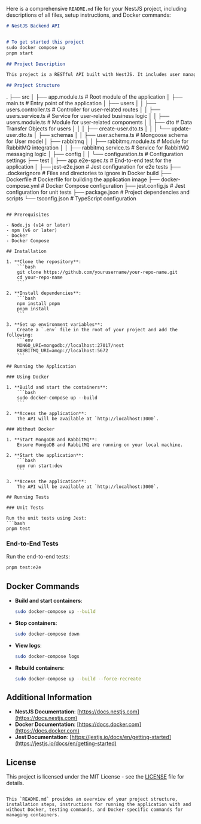 Here is a comprehensive `README.md` file for your NestJS project, including descriptions of all files, setup instructions, and Docker commands:

```markdown
# NestJS Backend API


# To get started this project
sudo docker compose up
pnpm start

## Project Description

This project is a RESTful API built with NestJS. It includes user management, authentication, and integration with RabbitMQ for messaging.

## Project Structure

```
.
├── src
│   ├── app.module.ts             # Root module of the application
│   ├── main.ts                   # Entry point of the application
│   ├── users
│   │   ├── users.controller.ts   # Controller for user-related routes
│   │   ├── users.service.ts      # Service for user-related business logic
│   │   ├── users.module.ts       # Module for user-related components
│   │   ├── dto                   # Data Transfer Objects for users
│   │   │   ├── create-user.dto.ts
│   │   │   └── update-user.dto.ts
│   ├── schemas
│   │   ├── user.schema.ts        # Mongoose schema for User model
│   ├── rabbitmq
│   │   ├── rabbitmq.module.ts    # Module for RabbitMQ integration
│   │   ├── rabbitmq.service.ts   # Service for RabbitMQ messaging logic
│   ├── config
│   │   └── configuration.ts      # Configuration settings
├── test
│   ├── app.e2e-spec.ts           # End-to-end test for the application
│   ├── jest-e2e.json             # Jest configuration for e2e tests
├── .dockerignore                 # Files and directories to ignore in Docker build
├── Dockerfile                    # Dockerfile for building the application image
├── docker-compose.yml            # Docker Compose configuration
├── jest.config.js                # Jest configuration for unit tests
├── package.json                  # Project dependencies and scripts
└── tsconfig.json                 # TypeScript configuration
```

## Prerequisites

- Node.js (v14 or later)
- npm (v6 or later)
- Docker
- Docker Compose

## Installation

1. **Clone the repository**:
    ```bash
    git clone https://github.com/yourusername/your-repo-name.git
    cd your-repo-name
    ```

2. **Install dependencies**:
    ```bash
    npm install pnpm
    pnpm install
    ```

3. **Set up environment variables**:
    Create a `.env` file in the root of your project and add the following:
    ```env
    MONGO_URI=mongodb://localhost:27017/nest
    RABBITMQ_URI=amqp://localhost:5672
    ```

## Running the Application

### Using Docker

1. **Build and start the containers**:
    ```bash
    sudo docker-compose up --build
    ```

2. **Access the application**:
    The API will be available at `http://localhost:3000`.

### Without Docker

1. **Start MongoDB and RabbitMQ**:
    Ensure MongoDB and RabbitMQ are running on your local machine.

2. **Start the application**:
    ```bash
    npm run start:dev
    ```

3. **Access the application**:
    The API will be available at `http://localhost:3000`.

## Running Tests

### Unit Tests

Run the unit tests using Jest:
```bash
pnpm test
```

### End-to-End Tests

Run the end-to-end tests:
```bash
pnpm test:e2e
```

## Docker Commands

- **Build and start containers**:
    ```bash
    sudo docker-compose up --build
    ```

- **Stop containers**:
    ```bash
    sudo docker-compose down
    ```

- **View logs**:
    ```bash
    sudo docker-compose logs
    ```

- **Rebuild containers**:
    ```bash
    sudo docker-compose up --build --force-recreate
    ```

## Additional Information

- **NestJS Documentation**: [https://docs.nestjs.com](https://docs.nestjs.com)
- **Docker Documentation**: [https://docs.docker.com](https://docs.docker.com)
- **Jest Documentation**: [https://jestjs.io/docs/en/getting-started](https://jestjs.io/docs/en/getting-started)

## License

This project is licensed under the MIT License - see the [LICENSE](LICENSE) file for details.
```

This `README.md` provides an overview of your project structure, installation steps, instructions for running the application with and without Docker, testing commands, and Docker-specific commands for managing containers.